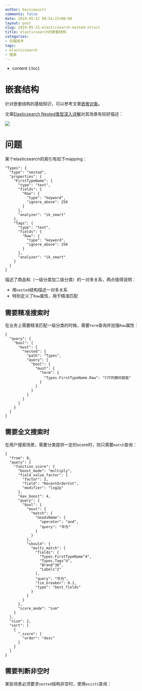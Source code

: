 ```yaml
---
author: baixiaoustc
comments: false
date: 2019-05-22 09:54:23+00:00
layout: post
slug: 2019-05-22-elasticsearch-nested-struct
title: elasticsearch的嵌套结构
categories:
- 后端技术
tags:
- elasticsearch 
- 搜索
---
```


* content 
{:toc}


# 嵌套结构

针对嵌套结构的基础知识，可以参考文章[嵌套对象](https://www.elastic.co/guide/cn/elasticsearch/guide/current/nested-objects.html)。

文章[Elasticsearch Nested类型深入详解](https://blog.csdn.net/laoyang360/article/details/82950393)对其场景有较好描述：

![](http://image99.renyit.com/image/2019-05-22-1.png)

# 问题

某个elasticsearch的索引有如下mapping：
	
	"Types": {
	  "type": "nested",
	  "properties": {
	    "FirstTypeName": {
	      "type": "text",
	      "fields": {
	        "Raw": {
	          "type": "keyword",
	          "ignore_above": 256
	        }
	      },
	      "analyzer": "ik_smart"
	    },
	    "Tags": {
	      "type": "text",
	      "fields": {
	        "Raw": {
	          "type": "keyword",
	          "ignore_above": 256
	        }
	      },
	      "analyzer": "ik_smart"
	    }
	  }
	}
	
描述了商品和（一级分类加二级分类）的一对多关系，两点值得说明：

* 	用`nested`结构描述一对多关系
*  特别定义了`Raw`属性，用于精准匹配

## 需要精准搜索时

在业务上需要精准匹配一级分类的时候，需要`term`查询并加强`Raw`属性：

	{
	  "query": {
	    "bool": {
	      "must": {
	        "nested": {
	          "path": "Types",
	          "query": {
	            "bool": {
	              "must": {
	                "term": {
	                  "Types.FirstTypeName.Raw": "YJT的数码智能"
	                }
	              }
	            }
	          }
	        }
	      }
	    }
	  }
	}
	
## 需要全文搜索时

在用户搜索场景，需要分类提供一定的score时，则只需要`match`查询：

	{
	  "from": 0,
	  "query": {
	    "function_score": {
	      "boost_mode": "multiply",
	      "field_value_factor": {
	        "factor": 2,
	        "field": "RecentOrderCnt",
	        "modifier": "log2p"
	      },
	      "max_boost": 4,
	      "query": {
	        "bool": {
	          "must": {
	            "match": {
	              "GoodsName": {
	                "operator": "and",
	                "query": "华为"
	              }
	            }
	          },
	          "should": {
	            "multi_match": {
	              "fields": [
	                "Types.FirstTypeName^4",
	                "Types.Tags^4",
	                "Brand^30",
	                "Labels^2"
	              ],
	              "query": "华为",
	              "tie_breaker": 0.1,
	              "type": "best_fields"
	            }
	          }
	        }
	      },
	      "score_mode": "sum"
	    }
	  },
	  "size": 2,
	  "sort": [
	    {
	      "_score": {
	        "order": "desc"
	      }
	    }
	  ]
	}
	
## 需要判断非空时

某些场景必须要求`nested`结构非空时，使用`exists`查询：


